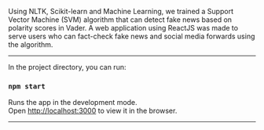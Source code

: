 Using NLTK, Scikit-learn and Machine Learning, we trained a Support Vector Machine (SVM) algorithm that
can detect fake news based on polarity scores in Vader. A web application using ReactJS was made to serve
users who can fact-check fake news and social media forwards using the algorithm.

----------------------

In the project directory, you can run:

### `npm start`

Runs the app in the development mode.<br>
Open [http://localhost:3000](http://localhost:3000) to view it in the browser.

---------------
